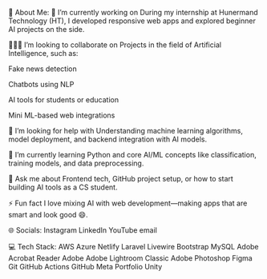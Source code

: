 💫 About Me:
🔭 I’m currently working on
During my internship at Hunermand Technology (HT), I developed responsive web apps and explored beginner AI projects on the side.

🧑‍🤝‍🧑 I’m looking to collaborate on
Projects in the field of Artificial Intelligence, such as:

Fake news detection

Chatbots using NLP

AI tools for students or education

Mini ML-based web integrations

🤝 I’m looking for help with
Understanding machine learning algorithms, model deployment, and backend integration with AI models.

🌱 I’m currently learning
Python and core AI/ML concepts like classification, training models, and data preprocessing.

💬 Ask me about
Frontend tech, GitHub project setup, or how to start building AI tools as a CS student.

⚡ Fun fact
I love mixing AI with web development—making apps that are smart and look good 😄.


🌐 Socials:
Instagram LinkedIn YouTube email

💻 Tech Stack:
AWS Azure Netlify Laravel Livewire Bootstrap MySQL Adobe Acrobat Reader Adobe Adobe Lightroom Classic Adobe Photoshop Figma Git GitHub Actions GitHub Meta Portfolio Unity

